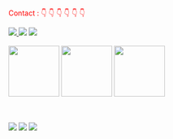 <div class="container">
   <p style="color : red" > Contact :  👇 👇 👇 👇 👇 👇 </p> 
   <a href="https://ammar-med-ayoub.netlify.app/" target="_blank">
    <img src="https://img.shields.io/badge/My portfolio-00C7B7?style=for-the-badge&logo=netlify&logoColor=white" />
  </a>

<a href="https://www.linkedin.com/in/mohammed-ayoub-ammar-1a6886177" target="_blank">
  <img src="https://img.shields.io/badge/Mohammed Ayoub AMMAR-0077B5?style=for-the-badge&logo=linkedin&logoColor=white" /></a>
   
   
  <a href="https://twitter.com/MAyoub22073399" target="_blank">
    <img src="https://img.shields.io/badge/M.Ayoub-1DA1F2?style=for-the-badge&logo=twitter&logoColor=white" />
  </a>

  
  </div>
<br>

 <div>
<span><img width="100" height="100" src="https://media3.giphy.com/media/7lsZsFdEijZrW/giphy.gif?cid=ecf05e472dcim6yg7caob6qekiyri0aakq50o2sgct7sb7e4&rid=giphy.gif&ct=g"> </span>
   <span>  <img width="100" height="100" src="https://media.giphy.com/media/du3J3cXyzhj75IOgvA/giphy.gif"> </span>

 <img width="100" height="100" src="https://media1.giphy.com/media/3oKIPovaivfg1vZ6es/giphy.gif?cid=ecf05e47hd4z6ihnwa1dlkqrnhe38q6drzhdsflnazyzx38b&rid=giphy.gif&ct=g"> 
</div>
<br>
<br>

<div class="container">

 <a href="https://ammar-med-ayoub.netlify.app"> <img src="https://img.shields.io/badge/JavaScript-F7DF1E?style=for-the-badge&logo=javascript&logoColor=black" /></a>
<a href="https://ammar-med-ayoub.netlify.app"> <img src="https://img.shields.io/badge/React-20232A?style=for-the-badge&logo=react&logoColor=61DAFB" /></a>
<a href="https://ammar-med-ayoub.netlify.app"> <img src="https://img.shields.io/badge/Node.js-43853D?style=for-the-badge&logo=node-dot-js&logoColor=white" /></a>
  </div>

